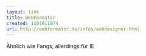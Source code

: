 ```yaml
---
layout: link
title: WebFormator
created: 1101811974
url: http://webformator.de/infos/webdesigner.html
---
```

Ähnlich wie Fangs, allerdings für IE
